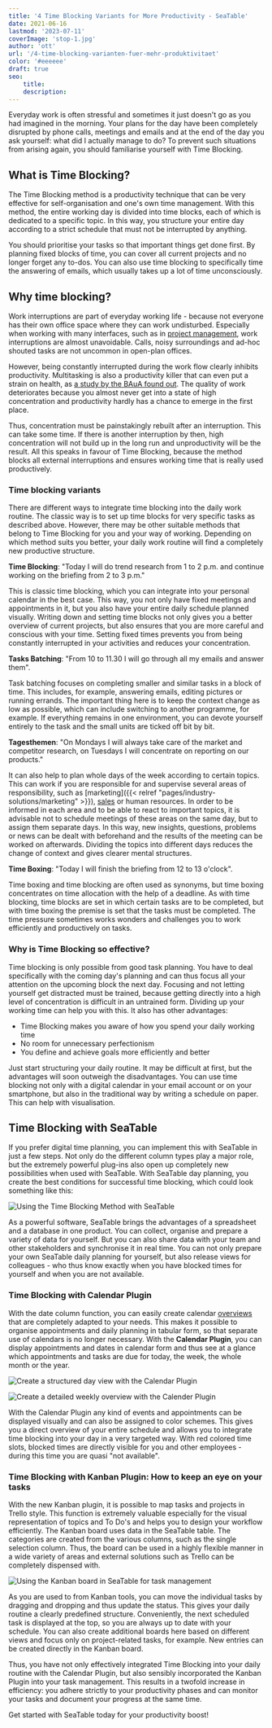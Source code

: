 ```yaml
---
title: '4 Time Blocking Variants for More Productivity - SeaTable'
date: 2021-06-16
lastmod: '2023-07-11'
coverImage: 'stop-1.jpg'
author: 'ott'
url: '/4-time-blocking-varianten-fuer-mehr-produktivitaet'
color: '#eeeeee'
draft: true
seo:
    title:
    description:
---
```


Everyday work is often stressful and sometimes it just doesn't go as you had imagined in the morning. Your plans for the day have been completely disrupted by phone calls, meetings and emails and at the end of the day you ask yourself: what did I actually manage to do? To prevent such situations from arising again, you should familiarise yourself with Time Blocking.

## What is Time Blocking?

The Time Blocking method is a productivity technique that can be very effective for self-organisation and one's own time management. With this method, the entire working day is divided into time blocks, each of which is dedicated to a specific topic. In this way, you structure your entire day according to a strict schedule that must not be interrupted by anything.

You should prioritise your tasks so that important things get done first. By planning fixed blocks of time, you can cover all current projects and no longer forget any to-dos. You can also use time blocking to specifically time the answering of emails, which usually takes up a lot of time unconsciously.

## Why time blocking?

Work interruptions are part of everyday working life - because not everyone has their own office space where they can work undisturbed. Especially when working with many interfaces, such as in [project management](https://seatable.io/en/projektmanagement/), work interruptions are almost unavoidable. Calls, noisy surroundings and ad-hoc shouted tasks are not uncommon in open-plan offices.

However, being constantly interrupted during the work flow clearly inhibits productivity. Multitasking is also a productivity killer that can even put a strain on health, as [a study by the BAuA found out](https://www.baua.de/DE/Angebote/Publikationen/Praxis/A78.pdf?__blob=publicationFile&v). The quality of work deteriorates because you almost never get into a state of high concentration and productivity hardly has a chance to emerge in the first place.

Thus, concentration must be painstakingly rebuilt after an interruption. This can take some time. If there is another interruption by then, high concentration will not build up in the long run and unproductivity will be the result. All this speaks in favour of Time Blocking, because the method blocks all external interruptions and ensures working time that is really used productively.

### Time blocking variants

There are different ways to integrate time blocking into the daily work routine. The classic way is to set up time blocks for very specific tasks as described above. However, there may be other suitable methods that belong to Time Blocking for you and your way of working. Depending on which method suits you better, your daily work routine will find a completely new productive structure.

**Time Blocking**: "Today I will do trend research from 1 to 2 p.m. and continue working on the briefing from 2 to 3 p.m."

This is classic time blocking, which you can integrate into your personal calendar in the best case. This way, you not only have fixed meetings and appointments in it, but you also have your entire daily schedule planned visually. Writing down and setting time blocks not only gives you a better overview of current projects, but also ensures that you are more careful and conscious with your time. Setting fixed times prevents you from being constantly interrupted in your activities and reduces your concentration.

**Tasks Batching**: "From 10 to 11.30 I will go through all my emails and answer them".

Task batching focuses on completing smaller and similar tasks in a block of time. This includes, for example, answering emails, editing pictures or running errands. The important thing here is to keep the context change as low as possible, which can include switching to another programme, for example. If everything remains in one environment, you can devote yourself entirely to the task and the small units are ticked off bit by bit.

**Tagesthemen**: "On Mondays I will always take care of the market and competitor research, on Tuesdays I will concentrate on reporting on our products."

It can also help to plan whole days of the week according to certain topics. This can work if you are responsible for and supervise several areas of responsibility, such as [marketing]({{< relref "pages/industry-solutions/marketing" >}}), [sales](https://seatable.io/en/vertrieb/) or human resources. In order to be informed in each area and to be able to react to important topics, it is advisable not to schedule meetings of these areas on the same day, but to assign them separate days. In this way, new insights, questions, problems or news can be dealt with beforehand and the results of the meeting can be worked on afterwards. Dividing the topics into different days reduces the change of context and gives clearer mental structures.

**Time Boxing**: "Today I will finish the briefing from 12 to 13 o'clock".

Time boxing and time blocking are often used as synonyms, but time boxing concentrates on time allocation with the help of a deadline. As with time blocking, time blocks are set in which certain tasks are to be completed, but with time boxing the premise is set that the tasks must be completed. The time pressure sometimes works wonders and challenges you to work efficiently and productively on tasks.

### Why is Time Blocking so effective?

Time blocking is only possible from good task planning. You have to deal specifically with the coming day's planning and can thus focus all your attention on the upcoming block the next day. Focusing and not letting yourself get distracted must be trained, because getting directly into a high level of concentration is difficult in an untrained form. Dividing up your working time can help you with this. It also has other advantages:

- Time Blocking makes you aware of how you spend your daily working time
- No room for unnecessary perfectionism
- You define and achieve goals more efficiently and better

Just start structuring your daily routine. It may be difficult at first, but the advantages will soon outweigh the disadvantages. You can use time blocking not only with a digital calendar in your email account or on your smartphone, but also in the traditional way by writing a schedule on paper. This can help with visualisation.

## Time Blocking with SeaTable

If you prefer digital time planning, you can implement this with SeaTable in just a few steps. Not only do the different column types play a major role, but the extremely powerful plug-ins also open up completely new possibilities when used with SeaTable. With SeaTable day planning, you create the best conditions for successful time blocking, which could look something like this:

![Using the Time Blocking Method with SeaTable](images/Calendar-Basic-View.jpg)

As a powerful software, SeaTable brings the advantages of a spreadsheet and a database in one product. You can collect, organise and prepare a variety of data for yourself. But you can also share data with your team and other stakeholders and synchronise it in real time. You can not only prepare your own SeaTable daily planning for yourself, but also release views for colleagues - who thus know exactly when you have blocked times for yourself and when you are not available.

### Time Blocking with Calendar Plugin

With the date column function, you can easily create calendar [overviews](https://seatable.io/en/docs/handbuch/seatable-nutzen/ansichten/) that are completely adapted to your needs. This makes it possible to organise appointments and daily planning in tabular form, so that separate use of calendars is no longer necessary. With the **Calendar Plugin**, you can display appointments and dates in calendar form and thus see at a glance which appointments and tasks are due for today, the week, the whole month or the year.

![Create a structured day view with the Calendar Plugin](images/Daily-View.jpg)

![Create a detailed weekly overview with the Calender Plugin](images/Weekly-View.jpg)

With the Calendar Plugin any kind of events and appointments can be displayed visually and can also be assigned to color schemes. This gives you a direct overview of your entire schedule and allows you to integrate time blocking into your day in a very targeted way. With red colored time slots, blocked times are directly visible for you and other employees - during this time you are quasi "not available".

### Time Blocking with Kanban Plugin: How to keep an eye on your tasks

With the new Kanban plugin, it is possible to map tasks and projects in Trello style. This function is extremely valuable especially for the visual representation of topics and To Do's and helps you to design your workflow efficiently. The Kanban board uses data in the SeaTable table. The categories are created from the various columns, such as the single selection column. Thus, the board can be used in a highly flexible manner in a wide variety of areas and external solutions such as Trello can be completely dispensed with.

![Using the Kanban board in SeaTable for task management](images/Kanban.jpg)

As you are used to from Kanban tools, you can move the individual tasks by dragging and dropping and thus update the status. This gives your daily routine a clearly predefined structure. Conveniently, the next scheduled task is displayed at the top, so you are always up to date with your schedule. You can also create additional boards here based on different views and focus only on project-related tasks, for example. New entries can be created directly in the Kanban board.

Thus, you have not only effectively integrated Time Blocking into your daily routine with the Calendar Plugin, but also sensibly incorporated the Kanban Plugin into your task management. This results in a twofold increase in efficiency: you adhere strictly to your productivity phases and can monitor your tasks and document your progress at the same time.

Get started with SeaTable today for your productivity boost!
